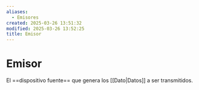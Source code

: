 ```yaml
---
aliases:
  - Emisores
created: 2025-03-26 13:51:32
modified: 2025-03-26 13:52:25
title: Emisor
---
```


# Emisor

El ==dispositivo fuente== que genera los [[Dato|Datos]] a ser transmitidos.
